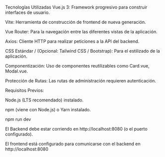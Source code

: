 Tecnologías Utilizadas
Vue.js 3: Framework progresivo para construir interfaces de usuario.

Vite: Herramienta de construcción de frontend de nueva generación.

Vue Router: Para la navegación entre las diferentes vistas de la aplicación.

Axios: Cliente HTTP para realizar peticiones a la API del backend.

CSS Estándar / (Opcional: Tailwind CSS / Bootstrap): Para el estilizado de la aplicación.

Componentización: Uso de componentes reutilizables como Card.vue, Modal.vue.

Protección de Rutas: Las rutas de administración requieren autenticación.

Requisitos Previos:

Node.js (LTS recomendado) instalado.

npm (viene con Node.js) o Yarn instalado.

npm run dev

El Backend debe estar corriendo en http://localhost:8080 (o el puerto configurado).

El frontend está configurado para comunicarse con el backend en http://localhost:8080 
